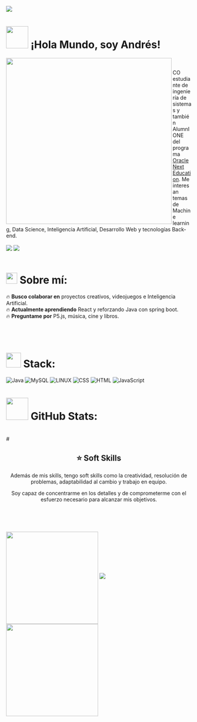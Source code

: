 [![](https://visitcount.itsvg.in/api?id=joshuaFrias95&label=Eres%20la%20visita%20%23&color=12&icon=5&pretty=true)](https://visitcount.itsvg.in)
# <img height="60" src="https://media.giphy.com/media/uM0QzrHWSDr4KwbC3v/giphy.gif"/> ¡Hola Mundo, soy Andrés!
<img align="left" height="450" src="https://media.giphy.com/media/fTz2gJRh37GpDaiiyD/giphy.gif" />
<br>

 CO estudiante de ingeniería de sistemas y también AlumnIONE del programa <a href="https://www.oracle.com/mx/education/oracle-next-education/">Oracle Next Education</a>. Me interesan temas de Machine learning, Data Science, Inteligencia Artificial, Desarrollo Web y tecnologías Back-end.
 <br>
 <br>
 <a target="_blank" href="https://www.linkedin.com/in/andres-valencia-arenas/"><img src="https://img.shields.io/badge/-LinkedIn-0077B5?style=for-the-badge&logo=Linkedin&logoColor=white"></img></a>
<a target="_blank" href="mailto:rappdvvalencia@gmail.com"><img src="https://img.shields.io/badge/-Gmail-D14836?style=for-the-badge&logo=Gmail&logoColor=white"></img></a>
 <br>
 <br>
 # <img height="30" src="https://media.giphy.com/media/3osxYhj4VNwxHdlE9G/giphy.gif"/> Sobre mí:
🔥 **Busco colaborar en** proyectos creativos, videojuegos e Inteligencia Artificial.
<br>
🔥 **Actualmente aprendiendo** React y reforzando Java con spring boot.
<br>
🔥 **Preguntame por** P5.js, música, cine y libros.
<br>
 <br>
 <br>
 <br>

# <img height="40" src="https://media.giphy.com/media/cM2jGL4t1azcHV83Ba/giphy.gif"/> Stack:
![Java](https://img.shields.io/badge/java-%23ED8B00.svg?style=for-the-badge&logo=java&logoColor=white)
![MySQL](https://img.shields.io/badge/MYSQL-00758F?logo=MYSQL&logoColor=FFFFFF&style=for-the-badge)
![LINUX](https://img.shields.io/badge/Linux-FCC624?style=for-the-badge&logo=linux&logoColor=black) 
![CSS](https://img.shields.io/badge/css3-%231572B6.svg?style=for-the-badge&logo=css3&logoColor=white)
![HTML](https://img.shields.io/badge/html5-%23E34F26.svg?style=for-the-badge&logo=html5&logoColor=white) 
![JavaScript](https://img.shields.io/badge/javascript-%23323330.svg?style=for-the-badge&logo=javascript&logoColor=%23F7DF1E) 
<br>
# <img height="60" src="https://media.giphy.com/media/GfGva4vGq4qNsUf4N9/giphy.gif"/> GitHub Stats:
<br>
# <h2 align="center">⭐ Soft Skills</h2>
<p align="center">Además de mis skills, tengo soft skills como la creatividad, resolución de problemas, adaptabilidad al cambio y trabajo en equipo.</p>
<p align="center">Soy capaz de concentrarme en los detalles y de comprometerme con el esfuerzo necesario para alcanzar mis objetivos.</p>
<br>

<br>
<br>

<img height="250" align="center" src="https://media.giphy.com/media/chOyZePGEHDoTSY2CA/giphy.gif" />   ![](https://github-readme-stats.vercel.app/api/top-langs/?username=joshuaFrias95&theme=radical&hide_border=true&include_all_commits=true&count_private=false&layout=compact) <img height="250" align="center" src="https://media.giphy.com/media/chOyZePGEHDoTSY2CA/giphy.gif" />


